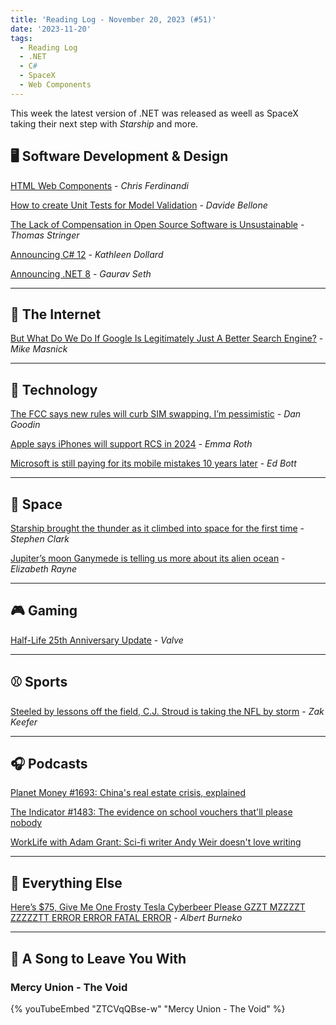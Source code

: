 ```yaml
---
title: 'Reading Log - November 20, 2023 (#51)'
date: '2023-11-20'
tags:
  - Reading Log
  - .NET
  - C#
  - SpaceX
  - Web Components
---
```


This week the latest version of .NET was released as weell as SpaceX taking their next step with *Starship* and more.
<!-- excerpt -->

## 🖥 Software Development & Design

[HTML Web Components](https://gomakethings.com/html-web-components/) - *Chris Ferdinandi*

[How to create Unit Tests for Model Validation](https://www.code4it.dev/csharptips/unit-test-model-validation/) - *Davide Bellone*

[The Lack of Compensation in Open Source Software is Unsustainable](https://trstringer.com/oss-compensation-broken/) - *Thomas Stringer*

[Announcing C# 12](https://devblogs.microsoft.com/dotnet/announcing-csharp-12/) - *Kathleen Dollard*

[Announcing .NET 8](https://devblogs.microsoft.com/dotnet/announcing-dotnet-8/) - *Gaurav Seth*

---

## 📡 The Internet

[But What Do We Do If Google Is Legitimately Just A Better Search Engine?](https://www.techdirt.com/2023/11/14/but-what-do-we-do-if-google-is-legitimately-just-a-better-search-engine/) - *Mike Masnick*

---

## 🔌 Technology

[The FCC says new rules will curb SIM swapping. I’m pessimistic](https://arstechnica.com/security/2023/11/the-fcc-says-new-rules-will-curb-sim-swapping-im-pessimistic/) - *Dan Goodin*

[Apple says iPhones will support RCS in 2024](https://www.theverge.com/2023/11/16/23964171/apple-iphone-rcs-support) - *Emma Roth*

[Microsoft is still paying for its mobile mistakes 10 years later](https://www.zdnet.com/article/microsoft-is-still-paying-for-its-mobile-mistakes-10-years-later/) - *Ed Bott*

---

## 🚀 Space

[Starship brought the thunder as it climbed into space for the first time](https://arstechnica.com/space/2023/11/spacex-can-celebrate-three-big-wins-after-second-starship-test-flight/) - *Stephen Clark*

[Jupiter’s moon Ganymede is telling us more about its alien ocean](https://arstechnica.com/science/2023/11/jupiters-moon-ganymede-is-telling-us-more-about-its-alien-ocean/) - *Elizabeth Rayne*

---

## 🎮 Gaming

[Half-Life 25th Anniversary Update](https://www.half-life.com/en/halflife25/) - *Valve*

---

## ⚾️ Sports

[Steeled by lessons off the field, C.J. Stroud is taking the NFL by storm](https://theathletic.com/5049098/2023/11/10/cj-stroud-bio-wiki-life-story/) - *Zak Keefer*

---

## 🎧 Podcasts

[Planet Money #1693: China's real estate crisis, explained](https://www.npr.org/2023/11/15/1197954635/chinas-real-estate-crisis-explained)

[The Indicator #1483: The evidence on school vouchers that'll please nobody](https://www.npr.org/2023/11/15/1197958305/school-vouchers-choice-learning)

[WorkLife with Adam Grant: Sci-fi writer Andy Weir doesn't love writing](https://podcasts.apple.com/us/podcast/sci-fi-writer-andy-weir-doesnt-love-writing/id1346314086?i=1000607234826)

---

## 🎒 Everything Else

[Here’s $75, Give Me One Frosty Tesla Cyberbeer Please GZZT MZZZZT ZZZZZTT ERROR ERROR FATAL ERROR](https://defector.com/heres-75-give-me-one-frosty-tesla-cyberbeer-please-gzzt-mzzzzt-zzzzztt-error-error-fatal-error) - *Albert Burneko*

---

## 🎵 A Song to Leave You With

<h3 class="music">Mercy Union - The Void</h3>

{% youTubeEmbed "ZTCVqQBse-w" "Mercy Union - The Void" %}
